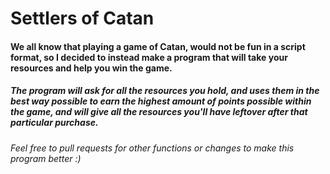 # Settlers of Catan

#### We all know that playing a game of Catan, would not be fun in a script format, so I decided to instead make a program that will take your resources and help you win the game. 
##### The program will ask for all the resources you hold, and uses them in the best way possible to earn the highest amount of points possible within the game, and will give all the resources you'll have leftover after that particular purchase.
###### Feel free to pull requests for other functions or changes to make this program better :)
